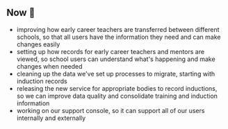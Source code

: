 ## Now 🏃

* improving how early career teachers are transferred between different schools, so that all users have the information they need and can make changes easily
* setting up how records for early career teachers and mentors are viewed, so school users can understand what's happening and make changes when needed
* cleaning up the data we've set up processes to migrate, starting with induction records
* releasing the new service for appropriate bodies to record inductions, so we can improve data quality and consolidate training and induction information
* working on our support console, so it can support all of our users internally and externally
